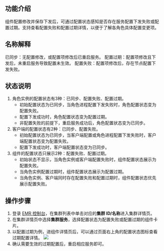 ## 功能介绍
组件配置修改并保存下发后，可通过配置状态感知是否存在服务配置下发失败或配置过期。支持查看配置失败和配置过期详情，以便于了解各角色具体配置变更项。
## 名称解释
已同步：无配置修改，或配置项修改后已重启服务。
配置过期：配置项修改且下发后，未重启服务导致配置未生效。
配置失败：配置项修改后，存在节点配置下发失败。
## 状态说明
1. 角色实例的配置状态有3种：已同步、配置失败、配置过期。
	- 初始配置状态为已同步，当角色进程配置下发失败时，角色配置状态变为配置失败。
	- 配置下发成功时，角色配置状态变为配置过期。
	- 非配置失败的前提下，重启服务成功后，角色配置状态变为已同步。
2. 客户端的配置状态有2种：已同步、配置失败。
	- 初始配置状态为已同步，当客户端配置或角色进程配置下发失败时，客户端配置状态变为配置失败。
	- 配置下发成功时，客户端配置状态变为已同步。
3. 组件的配置状态只展示2种：配置失败、配置过期。
	- 初始状态不显示，当角色实例或客户端配置失败时，组件配置状态展示为配置失败。
	- 当角色实例配置过期时，组件配置状态展示为配置过期。
	- 当角色实例、客户端同时存在配置失败和配置过期时，组件配置状态优先展示配置失败。

## 操作步骤
1. 登录 [EMR 控制台](https://console.cloud.tencent.com/emr)，在集群列表中单击对应的**集群 ID/名称**进入集群详情页。
2. 在集群详情页中选择**集群服务**，选择配置状态为配置失败或配置过期的组件卡片。
3. 以配置过期为例，进组件详情页后，可以通过页面右上角的配置状态图标查看过期配置详情。
![](https://qcloudimg.tencent-cloud.cn/raw/23b4fd2e769db0bcdb264bed35615438.png)
4. 确认需要生效的过期配置后，重启相应服务即可。
